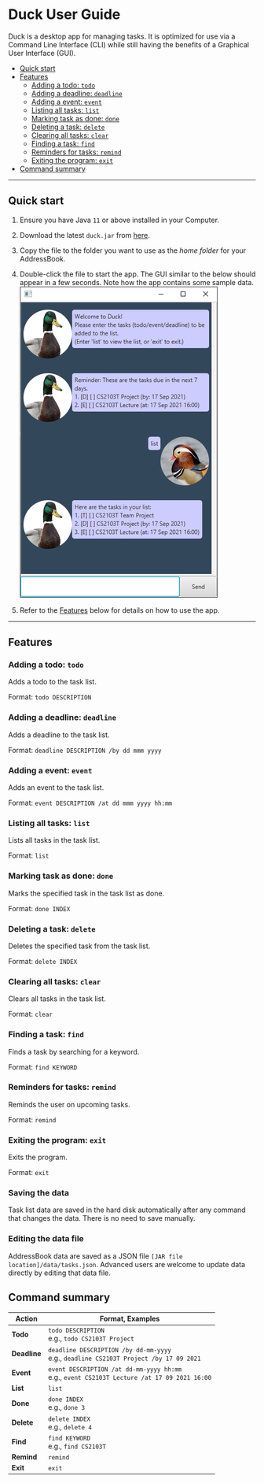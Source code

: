# Duck User Guide

Duck is a desktop app for managing tasks. It is optimized for use via a Command Line Interface (CLI) while still 
having the benefits of a Graphical User Interface (GUI).

- [Quick start](#quick-start)
- [Features](#features)
    - [Adding a todo: `todo`](#adding-a-todo-todo)
    - [Adding a deadline: `deadline`](#adding-a-deadline-deadline)
    - [Adding a event: `event`](#adding-a-event-event)
    - [Listing all tasks: `list`](#listing-all-tasks-list)
    - [Marking task as done: `done`](#marking-task-as-done-done)
    - [Deleting a task: `delete`](#deleting-a-task-delete)
    - [Clearing all tasks: `clear`](#clearing-all-tasks-clear)
    - [Finding a task: `find`](#finding-a-task-find)
    - [Reminders for tasks: `remind`](#reminders-for-tasks-remind)
    - [Exiting the program: `exit`](#exiting-the-program-exit)
- [Command summary](#command-summary)

--------------------------------------------------------------------------------------------------------------------

## Quick start

1. Ensure you have Java `11` or above installed in your Computer.

1. Download the latest `duck.jar` from [here](https://github.com/ryanpeh/ip/releases).

1. Copy the file to the folder you want to use as the _home folder_ for your AddressBook.

1. Double-click the file to start the app. The GUI similar to the below should appear in a few seconds. Note how the app contains some sample data.<br>
   ![Ui](Ui.png)

1. Refer to the [Features](#features) below for details on how to use the app.

--------------------------------------------------------------------------------------------------------------------

## Features

### Adding a todo: `todo`

Adds a todo to the task list.

Format: `todo DESCRIPTION`

### Adding a deadline: `deadline`

Adds a deadline to the task list.

Format: `deadline DESCRIPTION /by dd mmm yyyy`

### Adding a event: `event`

Adds an event to the task list.

Format: `event DESCRIPTION /at dd mmm yyyy hh:mm`

### Listing all tasks: `list`

Lists all tasks in the task list.

Format: `list`

### Marking task as done: `done`

Marks the specified task in the task list as done.

Format: `done INDEX`

### Deleting a task: `delete`

Deletes the specified task from the task list.

Format: `delete INDEX`

### Clearing all tasks: `clear`

Clears all tasks in the task list.

Format: `clear`

### Finding a task: `find`

Finds a task by searching for a keyword.

Format: `find KEYWORD`

### Reminders for tasks: `remind`

Reminds the user on upcoming tasks.

Format: `remind`

### Exiting the program: `exit`

Exits the program.

Format: `exit`

### Saving the data

Task list data are saved in the hard disk automatically after any command that changes the data. There is no need to save manually.

### Editing the data file

AddressBook data are saved as a JSON file `[JAR file location]/data/tasks.json`. Advanced users are welcome to update data directly by editing that data file.

## Command summary

Action | Format, Examples
--------|------------------
**Todo** | `todo DESCRIPTION` <br> e.g., `todo CS2103T Project`
**Deadline** | `deadline DESCRIPTION /by dd-mm-yyyy` <br> e.g., `deadline CS2103T Project /by 17 09 2021`
**Event** | `event DESCRIPTION /at dd-mm-yyyy hh:mm` <br> e.g., `event CS2103T Lecture /at 17 09 2021 16:00`
**List** | `list`
**Done** | `done INDEX` <br> e.g., `done 3`
**Delete** | `delete INDEX` <br> e.g., `delete 4`
**Find** | `find KEYWORD` <br> e.g., `find CS2103T`
**Remind** | `remind`
**Exit** | `exit`
